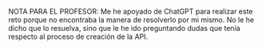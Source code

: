 NOTA PARA EL PROFESOR: Me he apoyado de ChatGPT para realizar este reto porque no encontraba la manera de resolverlo
por mi mismo. No le he dicho que lo resuelva, sino que le he ido preguntando dudas que tenía respecto al proceso de creación
de la API.